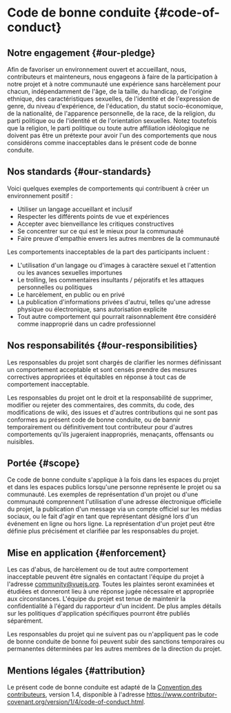 # Code de bonne conduite {#code-of-conduct}

## Notre engagement {#our-pledge}

Afin de favoriser un environnement ouvert et accueillant, nous, contributeurs et mainteneurs, nous engageons à faire de la participation à notre projet et à notre communauté une expérience sans harcèlement pour chacun, indépendamment de l'âge, de la taille, du handicap, de l'origine ethnique, des caractéristiques sexuelles, de l'identité et de l'expression de genre, du niveau d'expérience, de l'éducation, du statut socio-économique, de la nationalité, de l'apparence personnelle, de la race, de la religion, du parti politique ou de l'identité et de l'orientation sexuelles. Notez toutefois que la religion, le parti politique ou toute autre affiliation idéologique ne doivent pas être un prétexte pour avoir l'un des comportements que nous considérons comme inacceptables dans le présent code de bonne conduite.

## Nos standards {#our-standards}

Voici quelques exemples de comportements qui contribuent à créer un environnement positif :

- Utiliser un langage accueillant et inclusif
- Respecter les différents points de vue et expériences
- Accepter avec bienveillance les critiques constructives
- Se concentrer sur ce qui est le mieux pour la communauté
- Faire preuve d'empathie envers les autres membres de la communauté

Les comportements inacceptables de la part des participants incluent :

- L'utilisation d'un langage ou d'images à caractère sexuel et l'attention ou les avances sexuelles importunes
- Le trolling, les commentaires insultants / péjoratifs et les attaques personnelles ou politiques
- Le harcèlement, en public ou en privé
- La publication d'informations privées d'autrui, telles qu'une adresse physique ou électronique, sans autorisation explicite
- Tout autre comportement qui pourrait raisonnablement être considéré comme inapproprié dans un cadre professionnel

## Nos responsabilités {#our-responsibilities}

Les responsables du projet sont chargés de clarifier les normes définissant un comportement acceptable et sont censés prendre des mesures correctives appropriées et équitables en réponse à tout cas de comportement inacceptable.

Les responsables du projet ont le droit et la responsabilité de supprimer, modifier ou rejeter des commentaires, des commits, du code, des modifications de wiki, des issues et d'autres contributions qui ne sont pas conformes au présent code de bonne conduite, ou de bannir temporairement ou définitivement tout contributeur pour d'autres comportements qu'ils jugeraient inappropriés, menaçants, offensants ou nuisibles.

## Portée {#scope}

Ce code de bonne conduite s'applique à la fois dans les espaces du projet et dans les espaces publics lorsqu'une personne représente le projet ou sa communauté. Les exemples de représentation d'un projet ou d'une communauté comprennent l'utilisation d'une adresse électronique officielle du projet, la publication d'un message via un compte officiel sur les médias sociaux, ou le fait d'agir en tant que représentant désigné lors d'un événement en ligne ou hors ligne. La représentation d'un projet peut être définie plus précisément et clarifiée par les responsables du projet.

## Mise en application {#enforcement}

Les cas d'abus, de harcèlement ou de tout autre comportement inacceptable peuvent être signalés en contactant l'équipe du projet à l'adresse community@vuejs.org. Toutes les plaintes seront examinées et étudiées et donneront lieu à une réponse jugée nécessaire et appropriée aux circonstances. L'équipe du projet est tenue de maintenir la confidentialité à l'égard du rapporteur d'un incident. De plus amples détails sur les politiques d'application spécifiques pourront être publiés séparément.

Les responsables du projet qui ne suivent pas ou n'appliquent pas le code de bonne conduite de bonne foi peuvent subir des sanctions temporaires ou permanentes déterminées par les autres membres de la direction du projet.

## Mentions légales {#attribution}

Le présent code de bonne conduite est adapté de la [Convention des contributeurs][page d'accueil], version 1.4, disponible à l'adresse https://www.contributor-covenant.org/version/1/4/code-of-conduct.html.

[page d'accueil]: https://www.contributor-covenant.org
